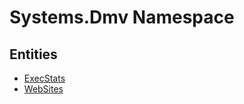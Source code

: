 ﻿---
uid: Systems.Dmv
---
# Systems.Dmv Namespace

## Entities
- [ExecStats](Systems.Dmv.ExecStats.md)  
- [WebSites](Systems.Dmv.WebSites.md)  

